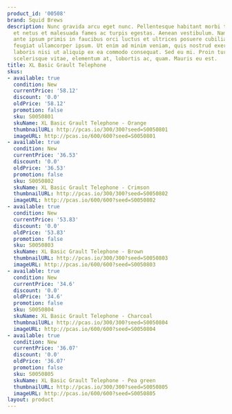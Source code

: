 ```yaml
---
product_id: '00508'
brand: Squid Brews
description: Nunc gravida arcu eget nunc. Pellentesque habitant morbi tristique senectus
  et netus et malesuada fames ac turpis egestas. Aenean vestibulum. Nam erat. Vestibulum
  ante ipsum primis in faucibus orci luctus et ultrices posuere cubilia Curae; Pellentesque
  feugiat ullamcorper ipsum. Ut enim ad minim veniam, quis nostrud exercitation ullamco
  laboris nisi ut aliquip ex ea commodo consequat. Sed eu mi. Proin turpis lacus,
  scelerisque vitae, elementum at, lobortis ac, quam. Mauris eu est.
title: XL Basic Grault Telephone
skus:
- available: true
  condition: New
  currentPrice: '58.12'
  discount: '0.0'
  oldPrice: '58.12'
  promotion: false
  sku: S0050801
  skuName: XL Basic Grault Telephone - Orange
  thumbnailURL: http://pcas.io/300/300?seed=S0050801
  imageURL: http://pcas.io/600/600?seed=S0050801
- available: true
  condition: New
  currentPrice: '36.53'
  discount: '0.0'
  oldPrice: '36.53'
  promotion: false
  sku: S0050802
  skuName: XL Basic Grault Telephone - Crimson
  thumbnailURL: http://pcas.io/300/300?seed=S0050802
  imageURL: http://pcas.io/600/600?seed=S0050802
- available: true
  condition: New
  currentPrice: '53.83'
  discount: '0.0'
  oldPrice: '53.83'
  promotion: false
  sku: S0050803
  skuName: XL Basic Grault Telephone - Brown
  thumbnailURL: http://pcas.io/300/300?seed=S0050803
  imageURL: http://pcas.io/600/600?seed=S0050803
- available: true
  condition: New
  currentPrice: '34.6'
  discount: '0.0'
  oldPrice: '34.6'
  promotion: false
  sku: S0050804
  skuName: XL Basic Grault Telephone - Charcoal
  thumbnailURL: http://pcas.io/300/300?seed=S0050804
  imageURL: http://pcas.io/600/600?seed=S0050804
- available: true
  condition: New
  currentPrice: '36.07'
  discount: '0.0'
  oldPrice: '36.07'
  promotion: false
  sku: S0050805
  skuName: XL Basic Grault Telephone - Pea green
  thumbnailURL: http://pcas.io/300/300?seed=S0050805
  imageURL: http://pcas.io/600/600?seed=S0050805
layout: product
---
```

